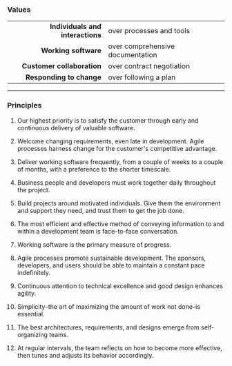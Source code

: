 ### Values

|                                  |                                  |
|---------------------------------:|----------------------------------|
| **Individuals and interactions** | over processes and tools         |
|             **Working software** | over comprehensive documentation |
|       **Customer collaboration** | over contract negotiation        |
|         **Responding to change** | over following a plan            |

---

### Principles ###

1. Our highest priority is to satisfy the customer through early and continuous delivery of valuable software.

2. Welcome changing requirements, even late in development.  Agile processes harness change for the customer's competitive advantage.

3. Deliver working software frequently, from a couple of weeks to a couple of months, with a preference to the shorter timescale.

4. Business people and developers must work together daily throughout the project.

5. Build projects around motivated individuals. Give them the environment and support they need, and trust them to get the job done.

6. The most efficient and effective method of conveying information to and within a development team is face-to-face conversation.

7. Working software is the primary measure of progress.

8. Agile processes promote sustainable development. The sponsors, developers, and users should be able to maintain a constant pace indefinitely.

9. Continuous attention to technical excellence and good design enhances agility.

10. Simplicity–the art of maximizing the amount of work not done–is essential.

11. The best architectures, requirements, and designs emerge from self-organizing teams.

12. At regular intervals, the team reflects on how to become more effective, then tunes and adjusts its behavior accordingly.